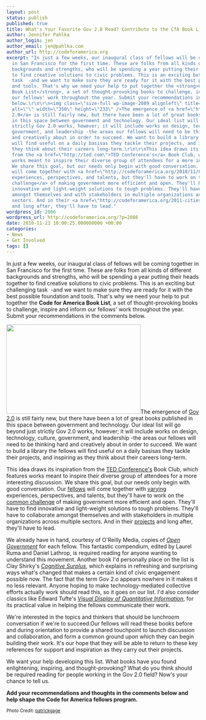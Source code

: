 ```yaml
---
layout: post
status: publish
published: true
title: What's Your Favorite Gov 2.0 Read? Contribute to the CfA Book List.
author: Jennifer Pahlka
author_login: jen
author_email: jen@pahlka.com
author_url: http://codeforamerica.org
excerpt: "In just a few weeks, our inaugural class of fellows will be coming together
  in San Francisco for the first time. These are folks from all kinds of different
  backgrounds and strengths, who will be spending a year putting their heads together
  to find creative solutions to civic problems. This is an exciting but challenging
  task  -and we want to make sure they are ready for it with the best possible foundation
  and tools. That's why we need your help to put together the <strong>Code for America
  Book List</strong>, a set of thought-provoking books to challenge, inspire and inform
  our fellows' work throughout the year. Submit your recommendations in the comments
  below.\r\n\r\n<img class=\"size-full wp-image-2089 alignleft\" title=\"Books\" src=\"http://codeforamerica.org/wp-content/uploads/2010/11/3738107746_f944ec80b1.jpeg\"
  alt=\"\" width=\"350\" height=\"233\" />The emergence of <a href=\"http://opengovernment.labs.oreilly.com/ch01.html\">Gov
  2.0</a> is still fairly new, but there have been a lot of great books published
  in this space between government and technology. Our ideal list will go beyond just
  strictly Gov 2.0 works, however; it will include works on design, technology, culture,
  government, and leadership -the areas our fellows will need to be thinking hard
  and creatively about in order to succeed. We want to build a library the fellows
  will find useful on a daily basisas they tackle their projects, and inspiring as
  they think about their careers long-term.\r\n\r\nThis idea draws its inspiration
  from the <a href=\"http://ted.com\">TED Conference's</a> Book Club, which features
  works meant to inspire their diverse group of attendees for a more interesting discussion.
  We share this goal, but our needs only begin with good conversation. Our <a href=\"http://codeforamerica.org/fellows/\">fellows</a>
  will come together with <a href=\"http://codeforamerica.org/2010/11/01/2011-cfa-fellows/\">varying</a>
  experiences, perspectives, and talents, but they'll have to work on the <a href=\"http://codeforamerica.org/what-we-do/\">common
  challenge</a> of making government more efficient and open. They'll have to find
  innovative and light-weight solutions to tough problems. They'll have to collaborate
  amongst themselves and with stakeholders in multiple organizations across multiple
  sectors. And in their <a href=\"http://codeforamerica.org/2011-cities-projects/\">projects</a>
  and long after, they'll have to lead."
wordpress_id: 2086
wordpress_url: http://codeforamerica.org/?p=2086
date: 2010-11-23 10:00:25.000000000 +00:00
categories:
- News
- Get Involved
tags: []
---
```

In just a few weeks, our inaugural class of fellows will be coming together in San Francisco for the first time. These are folks from all kinds of different backgrounds and strengths, who will be spending a year putting their heads together to find creative solutions to civic problems. This is an exciting but challenging task  -and we want to make sure they are ready for it with the best possible foundation and tools. That's why we need your help to put together the <strong>Code for America Book List</strong>, a set of thought-provoking books to challenge, inspire and inform our fellows' work throughout the year. Submit your recommendations in the comments below.

<img class="size-full wp-image-2089 alignleft" title="Books" src="http://codeforamerica.org/wp-content/uploads/2010/11/3738107746_f944ec80b1.jpeg" alt="" width="350" height="233" />The emergence of <a href="http://opengovernment.labs.oreilly.com/ch01.html">Gov 2.0</a> is still fairly new, but there have been a lot of great books published in this space between government and technology. Our ideal list will go beyond just strictly Gov 2.0 works, however; it will include works on design, technology, culture, government, and leadership -the areas our fellows will need to be thinking hard and creatively about in order to succeed. We want to build a library the fellows will find useful on a daily basisas they tackle their projects, and inspiring as they think about their careers long-term.

This idea draws its inspiration from the <a href="http://ted.com">TED Conference's</a> Book Club, which features works meant to inspire their diverse group of attendees for a more interesting discussion. We share this goal, but our needs only begin with good conversation. Our <a href="http://codeforamerica.org/fellows/">fellows</a> will come together with <a href="http://codeforamerica.org/2010/11/01/2011-cfa-fellows/">varying</a> experiences, perspectives, and talents, but they'll have to work on the <a href="http://codeforamerica.org/what-we-do/">common challenge</a> of making government more efficient and open. They'll have to find innovative and light-weight solutions to tough problems. They'll have to collaborate amongst themselves and with stakeholders in multiple organizations across multiple sectors. And in their <a href="http://codeforamerica.org/2011-cities-projects/">projects</a> and long after, they'll have to lead.<a id="more"></a><a id="more-2086"></a>

We already have in hand, courtesy of O'Reilly Media, copies of <a href="http://oreilly.com/catalog/9780596804367"><em>Open Government</em></a> for each fellow. This fantastic compendium, edited by Laurel Ruma and Daniel Lathrop, is required reading for anyone wanting to understand this movement. Another book I'd personally place on the list is Clay Shirky's <a href="http://www.guardian.co.uk/books/2010/jun/27/cognitive-surplus-clay-shirky-book-review"><em>Cognitive Surplus</em></a>, which explains in refreshing and surprising ways what's changed that makes a certain kind of civic engagement possible now. The fact that the term Gov 2.o appears nowhere in it makes it no less relevant. Anyone hoping to make technology-mediated collective efforts actually work should read this, so it goes on our list. I'd also consider classics like Edward Tufte's <a href="http://www.edwardtufte.com/tufte/books_vdqi"><em>Visual Display of Quantitative Information</em></a>, for its practical value in helping the fellows communicate their work.

We're interested in the topics and thinkers that should be lunchroom conversation if we're to succeed.Our fellows will read these books before and during orientation to provide a shared touchpoint to launch discussion and collaboration, and form a common ground upon which they can begin building their work. It's our hope that they will be able to return to these key references for support and inspiration as they carry out their projects.

We want your help developing this list. What books have you found enlightening, inspiring, and thought-provoking? What do you think should be required reading for people working in the Gov 2.0 field? Now's your chance to tell us.

<strong>Add your recommendations and thoughts in the comments below and help shape the Code for America fellows program. </strong>

<small>Photo Credit: <a href="http://www.flickr.com/photos/patrickgage/3738107746/">patrickgage</a></small>
